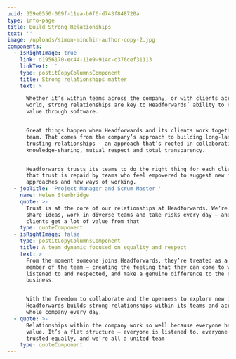 ```yaml
---
uuid: 359e0550-009f-11ea-b6f6-d743f848720a
type: info-page
title: Build Strong Relationships
text: ''
image: /uploads/simon-minchin-author-copy-2.jpg
components:
  - isRightImage: true
    link: d1956170-ec44-11e9-914c-c376cef31113
    linkText: ''
    type: postitCopyColumnsComponent
    title: Strong relationships matter
    text: >

      Whether it’s within teams across the company, or with clients across the
      world, strong relationships are key to Headforwards’ ability to create
      value through software.


      Great things happen when Headforwards and its clients work together as one
      team. That comes from the company’s approach to building long-lasting,
      trusting relationships – an approach that’s rooted in collaboration,
      knowledge-sharing, mutual respect and total transparency. 


      Headforwards trusts its teams to do the right thing for each client, and
      that trust is repaid by teams who feel empowered to suggest new ideas, new
      approaches and new ways of working.
  - jobTitle: 'Project Manager and Scrum Master '
    name: Helen Stembridge
    quote: >-
      Trust is at the core of our relationships at Headforwards. We’re free to
      share ideas, work in diverse teams and take risks every day – and our
      clients get a lot of value from that
    type: quoteComponent
  - isRightImage: false
    type: postitCopyColumnsComponent
    title: A team dynamic focused on equality and respect
    text: >
      From the moment someone joins Headforwards, they’re treated as a valued
      member of the team – creating the feeling that they can come to work, be
      listened to and respected, and make a genuine difference to the client’s
      business.


      With the freedom to collaborate and the openness to explore new ideas,
      Headforwards builds strong relationships within its teams and across the
      whole company every day.
  - quote: >-
      Relationships within the company work so well because everyone has equal
      value. It’s a flat structure – everyone is listened to, everyone is
      trusted equally, and we’re all a united team
    type: quoteComponent
---
```


